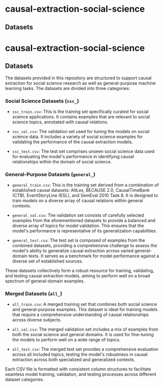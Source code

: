 # causal-extraction-social-science 

## Datasets

# causal-extraction-social-science

## Datasets

The datasets provided in this repository are structured to support causal extraction for social science research as well as general-purpose machine learning tasks. The datasets are divided into three categories:

### Social Science Datasets (`ssc_`)

- `ssc_train.csv`: This is the training set specifically curated for social science applications. It contains examples that are relevant to social science topics, annotated with causal relations.

- `ssc_val.csv`: The validation set used for tuning the models on social science data. It includes a variety of social science examples for validating the performance of the causal extraction models.

- `ssc_test.csv`: The test set comprises unseen social science data used for evaluating the model's performance in identifying causal relationships within the domain of social science.

### General-Purpose Datasets (`general_`)

- `general_train.csv`: This is the training set derived from a combination of established causal datasets: AltLex, BECAUSE 2.0, CausalTimeBank (CTB), EventStoryLine (ESL), and SemEval 2010 Task 8. It is designed to train models on a diverse array of causal relations within general contexts.

- `general_val.csv`: The validation set consists of carefully selected examples from the aforementioned datasets to provide a balanced and diverse array of topics for model validation. This ensures that the model's performance is representative of its generalization capabilities.

- `general_test.csv`: The test set is composed of examples from the combined datasets, providing a comprehensive challenge to assess the model's ability to generalize causal extraction across varied general-domain texts. It serves as a benchmark for model performance against a diverse set of established sources.

These datasets collectively form a robust resource for training, validating, and testing causal extraction models, aiming to perform well on a broad spectrum of general-domain examples.

### Merged Datasets (`all_`)

- `all_train.csv`: A merged training set that combines both social science and general-purpose examples. This dataset is ideal for training models that require a comprehensive understanding of causal relationships across diverse subjects.

- `all_val.csv`: The merged validation set includes a mix of examples from both the social science and general domains. It is used for fine-tuning the models to perform well on a wide range of topics.

- `all_test.csv`: The merged test set provides a comprehensive evaluation across all included topics, testing the model's robustness in causal extraction across both specialized and generalized contexts.

Each CSV file is formatted with consistent column structures to facilitate seamless model training, validation, and testing processes across different dataset categories.

